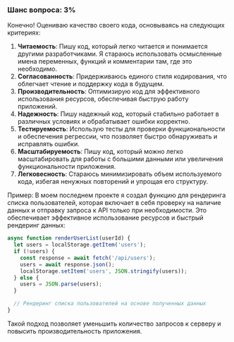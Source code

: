 ### Шанс вопроса: 3%

Конечно! Оцениваю качество своего кода, основываясь на следующих критериях:

1. **Читаемость**: Пишу код, который легко читается и понимается другими разработчиками. Я стараюсь использовать осмысленные имена переменных, функций и комментарии там, где это необходимо.
2. **Согласованность**: Придерживаюсь единого стиля кодирования, что облегчает чтение и поддержку кода в будущем.
3. **Производительность**: Оптимизирую код для эффективного использования ресурсов, обеспечивая быструю работу приложений.
4. **Надежность**: Пишу надежный код, который стабильно работает в различных условиях и обрабатывает ошибки корректно.
5. **Тестируемость**: Использую тесты для проверки функциональности и обеспечения регрессии, что позволяет быстро обнаруживать и исправлять ошибки.
6. **Масштабируемость**: Пишу код, который можно легко масштабировать для работы с большими данными или увеличения функциональности приложения.
7. **Легковесность**: Стараюсь минимизировать объем используемого кода, избегая ненужных повторений и упрощая его структуру.

Пример: В моем последнем проекте я создал функцию для рендеринга списка пользователей, которая включает в себя проверку на наличие данных и отправку запроса к API только при необходимости. Это обеспечивает эффективное использование ресурсов и быстрый рендеринг данных:

```javascript
async function renderUserList(userId) {
  let users = localStorage.getItem('users');
  if (!users) {
    const response = await fetch('/api/users');
    users = await response.json();
    localStorage.setItem('users', JSON.stringify(users));
  } else {
    users = JSON.parse(users);
  }

  // Рендеринг списка пользователей на основе полученных данных
}
```

Такой подход позволяет уменьшить количество запросов к серверу и повысить производительность приложения.